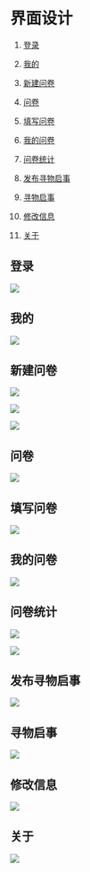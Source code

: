 # 界面设计

1. [登录](#登录)

2. [我的](#我的)

3. [新建问卷](#新建问卷)

4. [问卷](#问卷)

5. [填写问卷](#填写问卷)

6. [我的问卷](#我的问卷)

7. [问卷统计](#问卷统计)

8. [发布寻物启事](#发布寻物启事)

9. [寻物启事](#寻物启事)

10. [修改信息](#修改信息)

11. [关于](#关于)

## 登录

![](UI_image/login.png)

## 我的

![](UI_image/mine.png)

## 新建问卷

![](UI_image/newQuestionaire1.png)

![](UI_image/newQuestionaire2.png)

![](UI_image/newQuestionaire3.png)

## 问卷

![](UI_image/lostList.png)

## 填写问卷

![](UI_image/answerQuestionaire.png)

## 我的问卷

![](UI_image/myQuestion1.png)

## 问卷统计

![](UI_image/statistics1.png)

![](UI_image/statistics2.png)

## 发布寻物启事

![](UI_image/newLost.png)

## 寻物启事

![](UI_image/lostList.png)

## 修改信息

![](UI_image/modifyUserInfo.png)

## 关于

![](UI_image/about.png)
